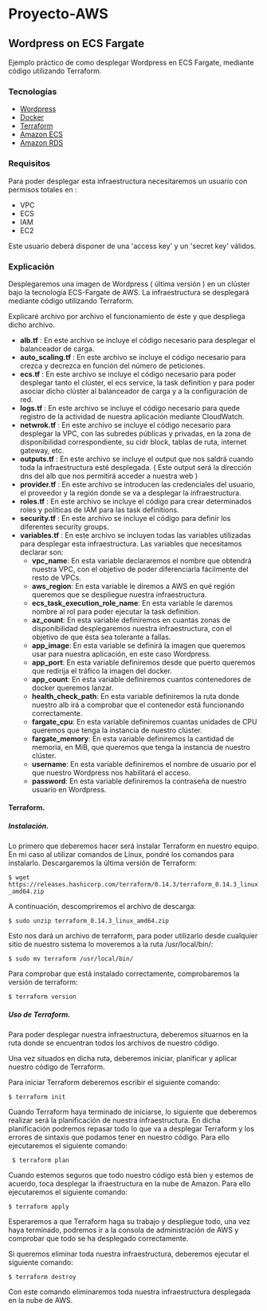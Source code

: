 # Proyecto-AWS

## Wordpress on ECS Fargate

Ejemplo práctico de como desplegar Wordpress en ECS Fargate, mediante código utilizando Terraform.

### Tecnologías

* [Wordpress](https://wordpress.org/)
* [Docker](https://www.docker.com/)
* [Terraform](https://www.terraform.io/)
* [Amazon ECS](https://aws.amazon.com/ecs/)
* [Amazon RDS](https://aws.amazon.com/es/rds/)

### Requisitos

Para poder  desplegar esta infraestructura  necesitaremos un usuario con permisos totales en :

- VPC
- ECS
- IAM
- EC2

Este usuario deberá disponer de una 'access key' y un 'secret key' válidos. 


### Explicación

Desplegaremos una imagen de Wordpress ( última versión ) en un clúster bajo la tecnología ECS-Fargate de AWS. La infraestructura se desplegará mediante código utilizando Terraform. 

Explicaré archivo por archivo el funcionamiento de éste y que despliega dicho archivo.

- **alb.tf** : En este archivo se incluye el código necesario para desplegar el balanceador de carga.
- **auto_scaling.tf** : En este archivo se incluye el código necesario para crezca y decrezca en función del número de peticiones.
- **ecs.tf** : En este archivo se incluye el código necesario para poder desplegar tanto el clúster, el ecs service, la task definition y para poder asociar dicho clúster al balanceador de carga y a la configuración de red.
- **logs.tf** : En este archivo se incluye el código necesario para quede registro de la actividad de nuestra aplicación mediante CloudWatch.
- **netwrok.tf** : En este archivo se incluye el código necesario para desplegar la VPC, con las subredes públicas y privadas, en la zona de disponibilidad correspondiente, su cidr block, tablas de ruta, internet gateway, etc.
- **outputs.tf** : En este archivo se incluye el output que nos saldrá cuando toda la infraestructura esté desplegada. ( Este output será la dirección dns del alb que nos      permitirá acceder a nuestra web )
- **provider.tf** : En este archivo se introducen las credenciales del usuario, el proveedor y la región donde se va a desplegar la infraestructura.
- **roles.tf** : En este archivo se incluye el código para crear determinados roles y políticas de IAM para las task definitions.
- **security.tf** : En este archivo se incluye el código para definir los diferentes security groups.
- **variables.tf** : En este archivo se incluyen todas las variables utilizadas para desplegar esta infraestructura. Las variables que necesitamos declarar son:
    - **vpc_name**: En esta variable declararemos el nombre que obtendrá nuestra VPC, con el objetivo de poder diferenciarla fácilmente del resto de VPCs.
    - **aws_region**: En esta variable le diremos a AWS en qué región queremos que se despliegue nuestra infraestructura.
    - **ecs_task_execution_role_name**: En esta variable le daremos nombre al rol para poder ejecutar la task definition.
    - **az_count**: En esta variable definiremos en cuantas zonas de disponibilidad desplegaremos nuestra infraestructura, con el objetivo de que ésta sea tolerante a fallas.
    - **app_image**: En esta variable se definirá la imagen que queremos usar para nuestra aplicación, en este caso Wordpress.
    - **app_port**: En esta variable definiremos desde que puerto queremos que redirija el tráfico la imagen del docker.
    - **app_count**: En esta variable definiremos cuantos contenedores de docker queremos lanzar.
    - **health_check_path**: En esta variable definiremos la ruta donde nuestro alb irá a comprobar que el contenedor está funcionando correctamente.
    - **fargate_cpu**: En esta variable definiremos cuantas unidades de CPU queremos que tenga la instancia de nuestro clúster.
    - **fargate_memory**: En esta variable definiremos la cantidad de memoria, en MiB, que queremos que tenga la instancia de nuestro clúster.
    - **username**: En esta variable definiremos el nombre de usuario por el que nuestro Wordpress nos habilitará el acceso.
    - **password**: En esta variable definiremos la contraseña de nuestro usuario en Wordpress.

#### Terraform.

##### Instalación.
 
 Lo primero que deberemos hacer será instalar Terraform en nuestro equipo. En mi caso al utilizar comandos de Linux, pondré los comandos para instalarlo.
 Descargaremos la última versión de Terraform:
 
 ```$ wget https://releases.hashicorp.com/terraform/0.14.3/terraform_0.14.3_linux_amd64.zip```
 
 A continuación, descompriremos el archivo de descarga:
 
 ```$ sudo unzip terraform_0.14.3_linux_amd64.zip```
 
 Esto nos dará un archivo de terraform, para poder utilizarlo desde cualquier sitio de nuestro sistema lo moveremos a la ruta /usr/local/bin/:
 
 ```$ sudo mv terraform /usr/local/bin/```
 
 Para comprobar que está instalado correctamente, comprobaremos la versión de terraform:
 
 ```$ terraform version```

 ##### Uso de Terraform.
 
 Para poder desplegar nuestra infraestructura, deberemos situarnos en la ruta donde se encuentran todos los archivos de nuestro código.
 
 Una vez situados en dicha ruta, deberemos iniciar, planificar y aplicar nuestro código de Terraform.
 
 Para iniciar Terraform deberemos escribir el siguiente comando:
 
 ```$ terraform init```
 
 Cuando Terraform haya terminado de iniciarse, lo siguiente que deberemos realizar será la planificación de nuestra infraestructura. En dicha planificación podremos repasar todo lo que va a desplegar Terraform y los errores de sintaxis que podamos tener en nuestro código. Para ello ejecutaremos el siguiente comando:
 
 ``` $ terraform plan```
 
 Cuando estemos seguros que todo nuestro código está bien y estemos de acuerdo, toca desplegar la ifraestructura en la nube de Amazon. Para ello ejecutaremos el siguiente comando:
 
 ``` $ terraform apply ```
 
 Esperaremos a que Terraform haga su trabajo y despliegue todo, una vez haya terminado, podremos ir a la consola de administración de AWS y comprobar que todo se ha desplegado correctamente.
 
 Si queremos eliminar toda nuestra infraestructura, deberemos ejecutar el siguiente comando:
 
 ``` $ terraform destroy ```
 
 Con este comando eliminaremos toda nuestra infraestructura desplegada en la nube de AWS.

    


